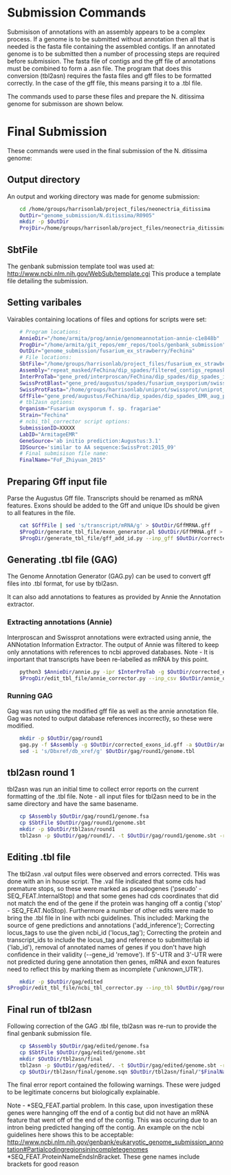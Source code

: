 # Submission Commands

Submisison of annotations with an assembly appears to be a complex process.
If a genome is to be submitted without annotation then all that is needed is the
fasta file containing the assembled contigs. If an annotated genome is to be
submitted then a number of processing steps are required before submission. The
fasta file of contigs and the gff file of annotations must be combined to form a
.asn file. The program that does this conversion (tbl2asn) requires the fasta
files and gff files to be formatted correctly. In the case of the gff file, this
means parsing it to a .tbl file.

The commands used to parse these files and prepare the N. ditissima genome for
submisson are shown below.


# Final Submission

These commands were used in the final submission of the N. ditissima genome:


## Output directory
An output and working directory was made for genome submission:

```bash
  	cd /home/groups/harrisonlab/project_files/neonectria_ditissima
  	OutDir="genome_submission/N.ditissima/R0905"
  	mkdir -p $OutDir
  	ProjDir=/home/groups/harrisonlab/project_files/neonectria_ditissima
```

## SbtFile
The genbank submission template tool was used at:
http://www.ncbi.nlm.nih.gov/WebSub/template.cgi
This produce a template file detailing the submission.

## Setting varibales
Vairables containing locations of files and options for scripts were set:

```bash
  	# Program locations:
    AnnieDir="/home/armita/prog/annie/genomeannotation-annie-c1e848b"
    ProgDir="/home/armita/git_repos/emr_repos/tools/genbank_submission"
    OutDir="genome_submission/fusarium_ex_strawberry/Fechina"
    # File locations:
    SbtFile="/home/groups/harrisonlab/project_files/fusarium_ex_strawberry/genome_submission/fusarium_ex_strawberry/Fechina/template.sbt"
    Assembly="repeat_masked/FeChina/dip_spades/filtered_contigs_repmask/dip_spades_contigs_unmasked.fa"
    InterProTab="gene_pred/interproscan/FeChina/dip_spades/dip_spades_interproscan.tsv"
    SwissProtBlast="gene_pred/augustus/spades/fusarium_oxysporium/swissplot/swissprot_v2015_10_hits.tbl"
    SwissProtFasta="/home/groups/harrisonlab/uniprot/swissprot/uniprot_sprot.fasta"
    GffFile="gene_pred/augustus/FeChina/dip_spades/dip_spades_EMR_aug_preds.gff"
    # tbl2asn options:
    Organism="Fusarium oxysporum f. sp. fragariae"
    Strain="Fechina"
    # ncbi_tbl_corrector script options:
    SubmissionID=XXXXX
    LabID="ArmitageEMR"
    GeneSource='ab initio prediction:Augustus:3.1'
    IDSource='similar to AA sequence:SwissProt:2015_09'
    # Final submisison file name:
    FinalName="FoF_Zhiyuan_2015"
```

## Preparing Gff input file

Parse the Augustus Gff file.
Transcripts should be renamed as mRNA features. Exons should be added to the
Gff and unique IDs should be given to all features in the file.

```bash
  	cat $GffFile | sed 's/transcript/mRNA/g' > $OutDir/GffMRNA.gff
    $ProgDir/generate_tbl_file/exon_generator.pl $OutDir/GffMRNA.gff > $OutDir/corrected_exons.gff
    $ProgDir/generate_tbl_file/gff_add_id.py --inp_gff $OutDir/corrected_exons.gff --out_gff $OutDir/corrected_exons_id.gff
```

## Generating .tbl file (GAG)

The Genome Annotation Generator (GAG.py) can be used to convert gff files into
.tbl format, for use by tbl2asn.

It can also add annotations to features as provided by Annie the Annotation
extractor.

### Extracting annotations (Annie)

Interproscan and Swissprot annotations were extracted using annie, the
ANNotation Information Extractor. The output of Annie was filtered to
keep only annotations with references to ncbi approved databases.
Note - It is important that transcripts have been re-labelled as mRNA by this
point.

```bash
  	python3 $AnnieDir/annie.py -ipr $InterProTab -g $OutDir/corrected_exons_id.gff -b $SwissProtBlast -db $SwissProtFasta -o $OutDir/annie_output.csv --fix_bad_products
  	$ProgDir/edit_tbl_file/annie_corrector.py --inp_csv $OutDir/annie_output.csv --out_csv $OutDir/annie_corrected_output.csv
```

### Running GAG

Gag was run using the modified gff file as well as the annie annotation file.
Gag was noted to output database references incorrectly, so these were modified.

```bash
  	mkdir -p $OutDir/gag/round1
  	gag.py -f $Assembly -g $OutDir/corrected_exons_id.gff -a $OutDir/annie_corrected_output.csv -o $OutDir/gag/round1
  	sed -i 's/Dbxref/db_xref/g' $OutDir/gag/round1/genome.tbl
```

## tbl2asn round 1

tbl2asn was run an initial time to collect error reports on the current
formatting of the .tbl file.
Note - all input files for tbl2asn need to be in the same directory and have the
same basename.

```bash
  	cp $Assembly $OutDir/gag/round1/genome.fsa  
  	cp $SbtFile $OutDir/gag/round1/genome.sbt
  	mkdir -p $OutDir/tbl2asn/round1
  	tbl2asn -p $OutDir/gag/round1/. -t $OutDir/gag/round1/genome.sbt -r $OutDir/tbl2asn/round1 -M n -Z discrep -j "[organism=$Organism] [strain=$Strain]"
```

## Editing .tbl file

The tbl2asn .val output files were observed and errors corrected. THis was done
with an in house script. The .val file indicated that some cds had premature
stops, so these were marked as pseudogenes ('pseudo' - SEQ_FEAT.InternalStop)
and that some genes had cds coordinates that did not match the end of the gene
if the protein was hanging off a contig ('stop' - SEQ_FEAT.NoStop).
Furthermore a number of other edits were made to bring the .tbl file in line
with ncbi guidelines. This included: Marking the source of gene
predictions and annotations ('add_inference'); Correcting locus_tags to use the
given ncbi_id ('locus_tag'); Correcting the protein and transcript_ids to
include the locus_tag and reference to submitter/lab id ('lab_id'), removal of
annotated names of genes if you don't have high confidence in their validity
(--gene_id 'remove'). If 5'-UTR and 3'-UTR were not predicted during gene
annotation then genes, mRNA and exon features need to reflect this by marking
them as incomplete ('unknown_UTR').

```bash
  	mkdir -p $OutDir/gag/edited
$ProgDir/edit_tbl_file/ncbi_tbl_corrector.py --inp_tbl $OutDir/gag/round1/genome.tbl --inp_val $OutDir/tbl2asn/round1/genome.val --locus_tag $SubmissionID --lab_id $LabID --gene_id "remove" --add_inference "$GeneSource" "$IDSource" --edits stop pseudo unknown_UTR --out_tbl $OutDir/gag/edited/genome.tbl --del_name_from_prod True --fix_kDa True
```

## Final run of tbl2asn

Following correction of the GAG .tbl file, tbl2asn was re-run to provide the
final genbank submission file.

```bash
  	cp $Assembly $OutDir/gag/edited/genome.fsa
  	cp $SbtFile $OutDir/gag/edited/genome.sbt
  	mkdir $OutDir/tbl2asn/final
  	tbl2asn -p $OutDir/gag/edited/. -t $OutDir/gag/edited/genome.sbt -r $OutDir/tbl2asn/final -M n -Z discrep -j "[organism=$Organism] [strain=$Strain]"
  	cp $OutDir/tbl2asn/final/genome.sqn $OutDir/tbl2asn/final/"$FinalName".sqn
```

The final error report contained the following warnings. These were judged to be
legitimate concerns but biologically explainable.

 Note -
 *SEQ_FEAT.partial problem. In this case, upon investigation these genes were hannging
 off the end of a contig but did not have an mRNA feature that went off of the
 end of the contig. This was occuring due to an intron being predicted hanging
 off the contig. An example on the ncbi guidelines here shows this to be
 acceptable:
 http://www.ncbi.nlm.nih.gov/genbank/eukaryotic_genome_submission_annotation#Partialcodingregionsinincompletegenomes
 *SEQ_FEAT.ProteinNameEndsInBracket. These gene names include brackets for good
 reason
